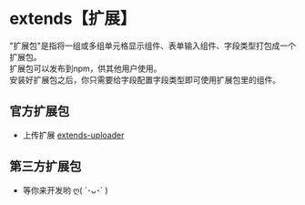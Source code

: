 

# extends【扩展】
"扩展包"是指将一组或多组单元格显示组件、表单输入组件、字段类型打包成一个扩展包。      
扩展包可以发布到npm，供其他用户使用。     
安装好扩展包之后，你只需要给字段配置字段类型即可使用扩展包里的组件。 

## 官方扩展包
* 上传扩展 [extends-uploader](../extends/uploader.md)

## 第三方扩展包
* 等你来开发哟 ღ( ´･ᴗ･` )
